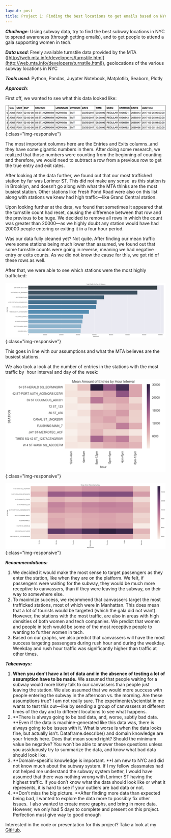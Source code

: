 ```yaml
---
layout: post
title: Project 1: Finding the best locations to get emails based on NYC subway data
---
```


***Challenge***: Using subway data, try to find the best subway locations in NYC to spread awareness (through getting emails), and to get people to attend a gala supporting women in tech.

***Data used***: Freely available turnstile data provided by the MTA ([http://web.mta.info/developers/turnstile.html](http://web.mta.info/developers/turnstile.html)), geolocations of the various subway locations in NYC

***Tools used***: Python, Pandas, Juypter Notebook, Matplotlib, Seaborn, Plotly 

***Approach***:

First off, we wanted to see what this data looked like:

![Data head](https://github.com/adbeyer23/adbeyer23.github.io/blob/master/images/DataScreenshot_project1.png?raw=true){:class="img-responsive"}


The most important columns here are the Entries and Exits columns..and they have some gigantic numbers in them. After doing some research, we realized that those numbers were counting from the beginning of counting and therefore, we would need to subtract a row from a previous row to get the true entry and exit rates.

After looking at the data further, we found out that our most trafficked station by far was Lorimer ST. This did not make any sense  as this station is in Brooklyn, and doesn’t go along with what the MTA thinks are the most busiest station. Other stations like Fresh Pond Road were also on this list along with stations we knew had high traffic—like Grand Central station.

Upon looking further at the data, we found that sometimes it appeared that the turnstile count had reset, causing the difference between that row and the previous to be huge. We decided to remove all rows in which the count was greater than 20000—as we highly doubt any station would have had 20000 people entering or exiting it in a four hour period.

Was our data fully cleaned yet? Not quite. After finding our mean traffic were some stations being much lower than assumed, we found out that some turnstile counts were going in reverse, meaning we had negative entry or exits counts. As we did not know the cause for this, we got rid of these rows as well.

After that, we were able to see which stations were the most highly trafficked:

![top10](https://github.com/adbeyer23/adbeyer23.github.io/blob/master/images/TotalTraffic_project1.png?raw=true){:class="img-responsive"}

This goes in line with our assumptions and what the MTA believes are the busiest stations.

We also took a look at the number of entries in the stations with the most traffic by  hour interval and day of the week:

![By Hour](https://github.com/adbeyer23/adbeyer23.github.io/blob/master/images/By%20Hour.Project1.png?raw=true){:class="img-responsive"}

![By Day](https://github.com/adbeyer23/adbeyer23.github.io/blob/master/images/Byday_fixed.png?raw=true){:class="img-responsive"}


***Recommendations:***

1. We decided it would make the most sense to target passengers as they enter the station, like when they are on the platform. We felt, if passengers were waiting for the subway, they would be much more receptive to canvassers, than if they were leaving the subway, on their way to somewhere else. 
2. To maximize success, we recommend that canvassers target the most trafficked stations, most of which were in Manhattan. This does mean that a lot of tourists would be targeted (which the gala did not want). However, the stations with the most traffic, are also in areas with high densities of both women and tech companies. We predict that women and people in tech would be some of the most receptive people to wanting to further women in tech.
3. Based on our graphs, we also predict that canvassers will have the most success targeting passengers during rush hour and during the weekday. Weekday and rush hour traffic was significantly higher than traffic at other times. 

***Takeaways:***

1. **When you don’t have a lot of data and in the absence of testing a lot of assumption have to be made.** We assumed that people waiting for a subway would more likely talk to our canvassers than people just leaving the station. We also assumed that we would more success with people entering the subway in the afternoon vs. the morning. Are these assumptions true? I am not really sure. The experimenter/scientist in me wants to test this out—like by sending a group of canvassers at different times of the day and to different locations to see what happens.
2. **There is always going to be bad data, and, worse, subtly bad data. **Even if the data is machine-generated like this data was, there is always going to be issues with it. What is worse is when the data looks fine, but actually isn’t. Dataframe.describe() and domain knowledge are your friends here. Does that mean sound right? Should the minimum value be negative? You won’t be able to answer these questions unless you assiduously try to summarize the data, and know what bad data should look like.
3. **Domain-specific knowledge is important. **I am new to NYC and did not know much about the subway system. If I my fellow classmates had not helped me understand the subway system better, I would have assumed that there was nothing wrong with Lorimer ST having the highest traffic. If you don’t know what the data should look like or what it represents, it is hard to see if your outliers are bad data or not.
4. **Don’t miss the big picture. **After finding more data than expected being bad, I wanted to explore the data more to possibly fix other issues.  I also wanted to create more graphs, and bring in more data. However, we only had 5 days to complete and present on this project. Perfection must give way to good enough

Interested in the code or presentation for this project? Take a look at my [GitHub](https://github.com/adbeyer23/MTA-Analysis-Project).
